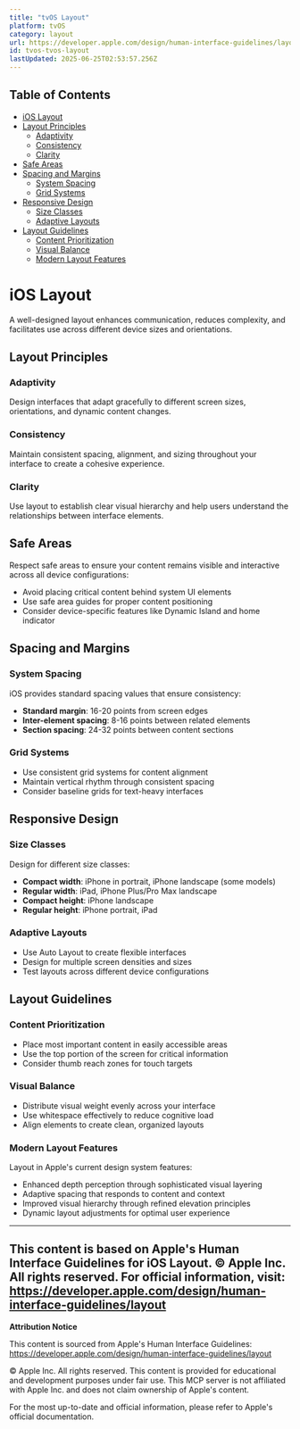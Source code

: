 ```yaml
---
title: "tvOS Layout"
platform: tvOS
category: layout
url: https://developer.apple.com/design/human-interface-guidelines/layout
id: tvos-tvos-layout
lastUpdated: 2025-06-25T02:53:57.256Z
---
```

## Table of Contents

- [iOS Layout](#ios-layout)
- [Layout Principles](#layout-principles)
  - [Adaptivity](#adaptivity)
  - [Consistency](#consistency)
  - [Clarity](#clarity)
- [Safe Areas](#safe-areas)
- [Spacing and Margins](#spacing-and-margins)
  - [System Spacing](#system-spacing)
  - [Grid Systems](#grid-systems)
- [Responsive Design](#responsive-design)
  - [Size Classes](#size-classes)
  - [Adaptive Layouts](#adaptive-layouts)
- [Layout Guidelines](#layout-guidelines)
  - [Content Prioritization](#content-prioritization)
  - [Visual Balance](#visual-balance)
  - [Modern Layout Features](#modern-layout-features)

# iOS Layout

A well-designed layout enhances communication, reduces complexity, and facilitates use across different device sizes and orientations.

## Layout Principles

### Adaptivity
Design interfaces that adapt gracefully to different screen sizes, orientations, and dynamic content changes.

### Consistency
Maintain consistent spacing, alignment, and sizing throughout your interface to create a cohesive experience.

### Clarity
Use layout to establish clear visual hierarchy and help users understand the relationships between interface elements.

## Safe Areas

Respect safe areas to ensure your content remains visible and interactive across all device configurations:
- Avoid placing critical content behind system UI elements
- Use safe area guides for proper content positioning
- Consider device-specific features like Dynamic Island and home indicator

## Spacing and Margins

### System Spacing
iOS provides standard spacing values that ensure consistency:
- **Standard margin**: 16-20 points from screen edges
- **Inter-element spacing**: 8-16 points between related elements
- **Section spacing**: 24-32 points between content sections

### Grid Systems
- Use consistent grid systems for content alignment
- Maintain vertical rhythm through consistent spacing
- Consider baseline grids for text-heavy interfaces

## Responsive Design

### Size Classes
Design for different size classes:
- **Compact width**: iPhone in portrait, iPhone landscape (some models)
- **Regular width**: iPad, iPhone Plus/Pro Max landscape
- **Compact height**: iPhone landscape
- **Regular height**: iPhone portrait, iPad

### Adaptive Layouts
- Use Auto Layout to create flexible interfaces
- Design for multiple screen densities and sizes
- Test layouts across different device configurations

## Layout Guidelines

### Content Prioritization
- Place most important content in easily accessible areas
- Use the top portion of the screen for critical information
- Consider thumb reach zones for touch targets

### Visual Balance
- Distribute visual weight evenly across your interface
- Use whitespace effectively to reduce cognitive load
- Align elements to create clean, organized layouts

### Modern Layout Features
Layout in Apple's current design system features:
- Enhanced depth perception through sophisticated visual layering
- Adaptive spacing that responds to content and context
- Improved visual hierarchy through refined elevation principles
- Dynamic layout adjustments for optimal user experience

---

This content is based on Apple's Human Interface Guidelines for iOS Layout.
© Apple Inc. All rights reserved. For official information, visit:
https://developer.apple.com/design/human-interface-guidelines/layout
---

**Attribution Notice**

This content is sourced from Apple's Human Interface Guidelines: https://developer.apple.com/design/human-interface-guidelines/layout

© Apple Inc. All rights reserved. This content is provided for educational and development purposes under fair use. This MCP server is not affiliated with Apple Inc. and does not claim ownership of Apple's content.

For the most up-to-date and official information, please refer to Apple's official documentation.
